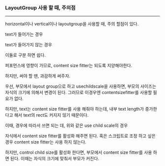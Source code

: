 ### LayoutGroup 사용 할 때, 주의점

---

horizontal이나 vertical이나 layoutgroup을 사용할 때, 주의 할점이 있다.

text가 들어가는 경우

text가 들어가지 않는 경우

이둘로 구분 하면 쉽다.

퍼포먼스에 영향이 가므로, content size fitter는 되도록 지양해야한다.

하지만, 써야 할 땐, 과감하게 써주자.

우선, 부모에서 layout group으로 하고 usechildscale을 사용하면, 부모의 사이즈는 자식의 크기에 의해서 변경이 된다. 그러므로 이경우엔 contentsizefitter를 사용할 필요가 없다.

하지만, text는 content size fitter를 사용 해줘야 하는데, 내부 text length가 증가한다고 해서 text의 rect도 커지지 않기 때문이다.

이때, 경우에 따라서 쓰면 되는 데, 위와 같은 use child scale의 경우

자식에서 content size fitter를 활성화 해주면 된다. 혹은 스크립트로 조정 하고 싶은 경우 content size fitter는 사용 하지 않는다.

하지만, control child size를 활성화 한다면, 부모에서 content size fitter를 사용 하면 된다. 이때는 자식의 크기에 맞춰서 부모가 커진다.

